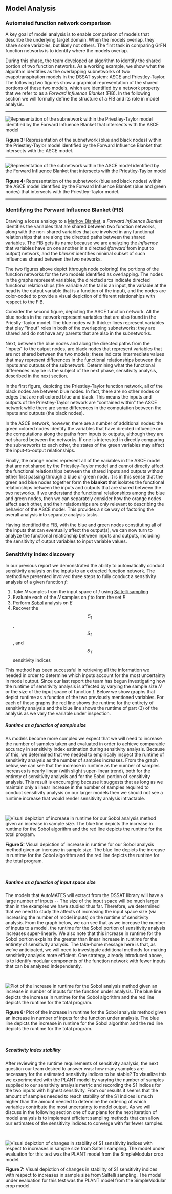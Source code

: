 ## Model Analysis

### Automated function network comparison

A key goal of model analysis is to enable comparison of models that describe the underlying target domain. When the models overlap, they share some variables, but likely not others. The first task in comparing GrFN function networks is to identify where the models overlap.

During this phase, the team developed an algorithm to identify the shared portion of
two function networks. As a working example, we show what the algorithm identifies as the overlapping subnetworks of two evapotranspiration models in the DSSAT system: ASCE and Priestley-Taylor.
The following two figures show a graphical representation of the shared portions of these two models, which are identified by a network property that we refer to as a _Forward Influence Blanket_ (FIB). In the following section we will formally define the structure of a FIB and its role in model analysis.

---

![Representation of the subnetwork within the Priestley-Taylor model identified by the Forward Influence Blanket that intersects with the ASCE model](figs/full-pt-cmb.png)

**Figure 3:** Representation of the subnetwork (blue and black nodes) within the Priestley-Taylor model identified by the Forward Influence Blanket that intersects with the ASCE model.
<br>

---

![Representation of the subnetwork within the ASCE model identified by the Forward Influence Blanket that intersects with the Priestley-Taylor model](figs/full-asce-cmb.png)

**Figure 4:** Representation of the subnetwork (blue and black nodes) within the ASCE model identified by the Forward Influence Blanket (blue and green nodes) that intersects with the Priestley-Taylor model.
<br>

---

### Identifying the Forward Influence Blanket (FIB)

Drawing a loose analogy to a [Markov Blanket](https://en.wikipedia.org/wiki/Markov_blanket), a _Forward Influence Blanket_ identifies the variables that are shared between two function networks, along with the non-shared variables that are involved in any functional relationships that are along the directed paths between the shared variables. The FIB gets its name because we are analyzing the _influence_ that variables have on one another in a directed (_forward_ from input to output) network, and the _blanket_ identifies minimal subset of such influences shared between the two networks.

The two figures above depict (through node coloring) the portions of the function networks for the two models identified as overlapping. The nodes in the graphs represent variables, the directed arcs indicate directed functional relationships (the variable at the tail is an input, the variable at the head is the output variable that is a function of the input), and the nodes are color-coded to provide a visual depiction of different relationships with respect to the FIB. 

Consider the second figure, depicting the ASCE function network. All the blue nodes in the network represent variables that are also found in the Priestly-Taylor model. The blue nodes with thicker lines represent variables that play \"input\" roles in both of the overlapping subnetworks: they are shared and do not have any parents that are also in the subnetworks.

Next, between the blue nodes and along the directed paths from the \"inputs\" to the output nodes, are black nodes that represent variables that are not shared between the two models; these indicate intermediate values that may represent differences in the functional relationships between the inputs and outputs of the subnetwork. Determining what the functional differences may be is the subject of the next phase, sensitivity analysis, described in the next section.

In the first figure, depicting the Priestley-Taylor function network, all of the black nodes are between blue nodes. In fact, there are no other nodes or edges that are not colored blue and black. This means the inputs and outputs of the Priestley-Taylor network are \"contained within\" the ASCE network while there are some differences in the computation between the inputs and outputs (the black nodes).

In the ASCE network, however, there are a number of additional nodes: the green colored nodes identify the variables that have directed influence on the computations along the paths from inputs to outputs, although they are _not_ shared between the networks. If one is interested in directly comparing the subnetworks to each other, the states of the green variables may affect the input-to-output relationships.

Finally, the orange nodes represent all of the variables in the ASCE model that are not shared by the Priestley-Taylor model and cannot directly affect the functional relationships between the shared inputs and outputs without either first passing through a blue or green node. It is in this sense that the green and blue nodes together form the **blanket** that isolates the functional relationships between the inputs and outputs that are shared between the two networks. If we understand the functional relationships among the blue and green nodes, then we can separately consider how the orange nodes affect each other, and their relationships are only relevant to describing the behavior of the ASCE model. This provides a nice way of factoring the overall analysis into separate analysis tasks.

Having identified the FIB, with the blue and green nodes constituting all of the inputs that can eventually affect the output(s), we can now turn to analyze the functional relationship between inputs and outputs, including the sensitivity of output variables to input variable values.

### Sensitivity index discovery

In our previous report we demonstrated the ability to automatically
conduct sensitivity analysis on the inputs to an
extracted function network. The method we presented involved three
steps to fully conduct a sensitivity analysis of a given function *f*:

1. Take *N* samples from the input space of *f* using [Saltelli sampling](https://en.wikipedia.org/wiki/Variance-based_sensitivity_analysis)
2. Evaluate each of the *N* samples on *f* to form the set *E*
3. Perform [Sobol](https://en.wikipedia.org/wiki/Variance-based_sensitivity_analysis) analysis on *E*
4. Recover the $$S_1$$, $$S_2$$, and $$S_T$$ sensitivity indices

This method has been successful in retrieving all the information we
needed in order to determine which inputs account for the most
uncertainty in model output. Since our last report the team has begun
investigating how the runtime of sensitivity analysis is affected
by varying the sample size *N* or the size of the input space of
function *f*. Below we show graphs that depict runtime as a function of
the two previously mentioned variables. For each of these graphs the red
line shows the runtime for the entirety of sensitivity analysis and the
blue line shows the runtime of part (3) of the analysis as we vary the
variable under inspection.

##### Runtime as a function of sample size

As models become more complex we expect that we will need to
increase the number of samples taken and evaluated in order to achieve
comparable accuracy in sensitivity index estimation during
sensitivity analysis. Because of this, we determined that we needed to
empirically inspect the runtime of sensitivity analysis as the number of
samples increases. From the graph below, we can see that the increase in
runtime as the number of samples increases is nearly linear 
(with slight super-linear trend), both for
the entirety of sensitivity analysis and for the Sobol portion of
sensitivity analysis. This result is encouraging because it suggests that
as long as we maintain only a linear increase in the number of samples
required to conduct sensitivity analysis on our larger models then we
should not see a runtime increase that would render sensitivity analysis
intractable.

<br>

![Visual depiction of increase in runtime for our Sobol
analysis method given an increase in sample size. The blue line depicts
the increase in runtime for the Sobol algorithm and the red line depicts
the runtime for the total program.](figs/sa_samples_vs_runtime.png)

**Figure 5:** Visual depiction of increase in runtime for our Sobol
analysis method given an increase in sample size. The blue line depicts
the increase in runtime for the Sobol algorithm and the red line depicts
the runtime for the total program.

<br>

##### Runtime as a function of input space size

The models that AutoMATES will extract from the DSSAT library will have
a large number of inputs -- The size of the input space
will be much larger than in the examples we have studied thus far.
Therefore, we determined that we need to study the
affects of increasing the input space size (via increasing the number of
model inputs) on the runtime of sensitivity analysis. From the graph
below, we can see that as we increase the number of inputs to a
model, the runtime for the Sobol portion of sensitivity analysis
increases super-linearly. We also note that this increase in
runtime for the Sobol portion explains the greater than linear increase
in runtime for the entirety of sensitivity analysis. 
The take-home message here is that, as we've anticipated, we will need to investigate additional methods for making sensitivity analysis more efficient.
One strategy, already introduced above, is to identify modular components of the function network with fewer inputs that can be analyzed independently.

<br> 

![Plot of the increase in runtime for the Sobol analysis
method given an increase in number of inputs for the function under
analysis. The blue line depicts the increase in runtime for the Sobol
algorithm and the red line depicts the runtime for the total
program.](figs/sa_inputs_vs_runtime.png)

**Figure 6:** Plot of the increase in runtime for the Sobol
analysis method given an increase in number of inputs for the function
under analysis. The blue line depicts the increase in runtime for the
Sobol algorithm and the red line depicts the runtime for the total
program.

<br>

##### Sensitivity index stability

After reviewing the runtime requirements of sensitivity analysis, the
next question our team desired to answer was: how many samples are
necessary for the estimated sensitivity indices to be stable? To
visualize this we experimented with the PLANT model by varying the
number of samples supplied to our sensitivity analysis metric and
recording the S1 indices for the two inputs with highest sensitivity.
From our results it seems that the amount of samples needed to reach
stability of the S1 indices is much higher than the amount needed to
determine the ordering of which variables contribute the most
uncertainty to model output. As we will discuss in the following section
one of our plans for the next iteration of model analysis is to
implement efficient sampling methods that can allow our estimates of the
sensitivity indices to converge with far fewer samples.

<br>

![Visual depiction of changes in stability of S1 sensitivity
indices with respect to increases in sample size from Saltelli sampling.
The model under evaluation for this test was the PLANT model from
the SimpleModular crop model.](figs/plant_s1_est.png)

**Figure 7:** Visual depiction of changes in stability of S1 sensitivity
indices with respect to increases in sample size from Saltelli sampling.
The model under evaluation for this test was the PLANT model from
the SimpleModular crop model.

<br>
